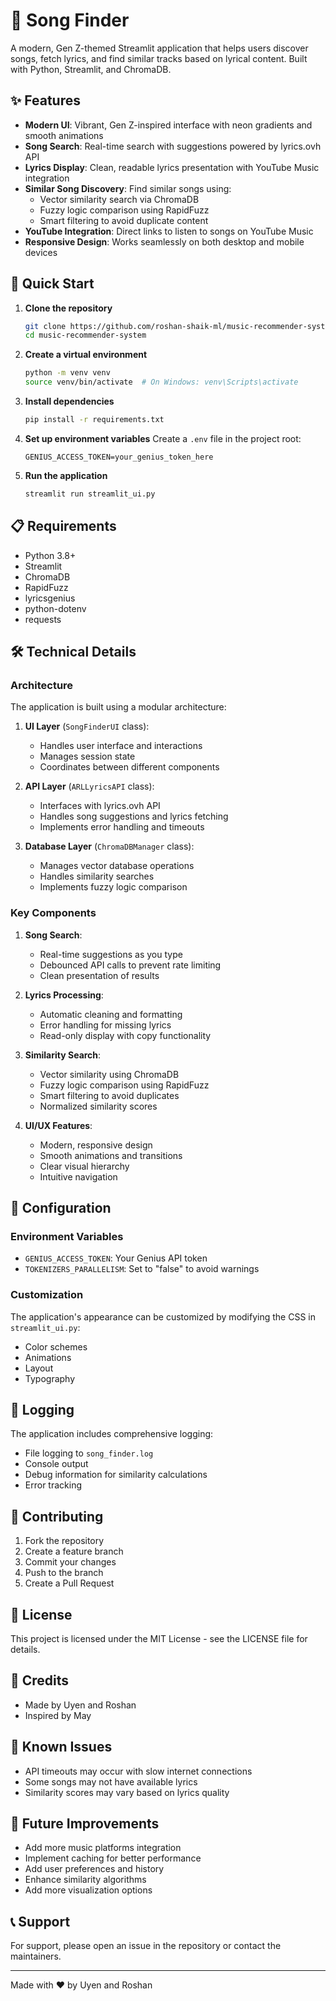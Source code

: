 # 🎵 Song Finder

A modern, Gen Z-themed Streamlit application that helps users discover songs, fetch lyrics, and find similar tracks based on lyrical content. Built with Python, Streamlit, and ChromaDB.

## ✨ Features

- **Modern UI**: Vibrant, Gen Z-inspired interface with neon gradients and smooth animations
- **Song Search**: Real-time search with suggestions powered by lyrics.ovh API
- **Lyrics Display**: Clean, readable lyrics presentation with YouTube Music integration
- **Similar Song Discovery**: Find similar songs using:
  - Vector similarity search via ChromaDB
  - Fuzzy logic comparison using RapidFuzz
  - Smart filtering to avoid duplicate content
- **YouTube Integration**: Direct links to listen to songs on YouTube Music
- **Responsive Design**: Works seamlessly on both desktop and mobile devices

## 🚀 Quick Start

1. **Clone the repository**
   ```bash
   git clone https://github.com/roshan-shaik-ml/music-recommender-system.git
   cd music-recommender-system
   ```

2. **Create a virtual environment**
   ```bash
   python -m venv venv
   source venv/bin/activate  # On Windows: venv\Scripts\activate
   ```

3. **Install dependencies**
   ```bash
   pip install -r requirements.txt
   ```

4. **Set up environment variables**
   Create a `.env` file in the project root:
   ```
   GENIUS_ACCESS_TOKEN=your_genius_token_here
   ```

5. **Run the application**
   ```bash
   streamlit run streamlit_ui.py
   ```

## 📋 Requirements

- Python 3.8+
- Streamlit
- ChromaDB
- RapidFuzz
- lyricsgenius
- python-dotenv
- requests

## 🛠️ Technical Details

### Architecture

The application is built using a modular architecture:

1. **UI Layer** (`SongFinderUI` class):
   - Handles user interface and interactions
   - Manages session state
   - Coordinates between different components

2. **API Layer** (`ARLLyricsAPI` class):
   - Interfaces with lyrics.ovh API
   - Handles song suggestions and lyrics fetching
   - Implements error handling and timeouts

3. **Database Layer** (`ChromaDBManager` class):
   - Manages vector database operations
   - Handles similarity searches
   - Implements fuzzy logic comparison

### Key Components

1. **Song Search**:
   - Real-time suggestions as you type
   - Debounced API calls to prevent rate limiting
   - Clean presentation of results

2. **Lyrics Processing**:
   - Automatic cleaning and formatting
   - Error handling for missing lyrics
   - Read-only display with copy functionality

3. **Similarity Search**:
   - Vector similarity using ChromaDB
   - Fuzzy logic comparison using RapidFuzz
   - Smart filtering to avoid duplicates
   - Normalized similarity scores

4. **UI/UX Features**:
   - Modern, responsive design
   - Smooth animations and transitions
   - Clear visual hierarchy
   - Intuitive navigation

## 🔧 Configuration

### Environment Variables

- `GENIUS_ACCESS_TOKEN`: Your Genius API token
- `TOKENIZERS_PARALLELISM`: Set to "false" to avoid warnings

### Customization

The application's appearance can be customized by modifying the CSS in `streamlit_ui.py`:
- Color schemes
- Animations
- Layout
- Typography

## 📝 Logging

The application includes comprehensive logging:
- File logging to `song_finder.log`
- Console output
- Debug information for similarity calculations
- Error tracking

## 🤝 Contributing

1. Fork the repository
2. Create a feature branch
3. Commit your changes
4. Push to the branch
5. Create a Pull Request

## 📄 License

This project is licensed under the MIT License - see the LICENSE file for details.

## 👥 Credits

- Made by Uyen and Roshan
- Inspired by May

## 🐛 Known Issues

- API timeouts may occur with slow internet connections
- Some songs may not have available lyrics
- Similarity scores may vary based on lyrics quality

## 🔮 Future Improvements

- Add more music platforms integration
- Implement caching for better performance
- Add user preferences and history
- Enhance similarity algorithms
- Add more visualization options

## 📞 Support

For support, please open an issue in the repository or contact the maintainers.

---

Made with ❤️ by Uyen and Roshan 
